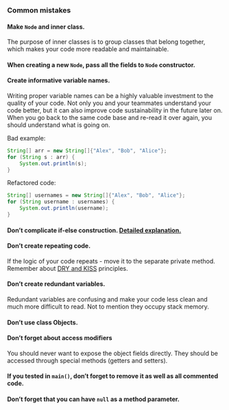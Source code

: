 ### Common mistakes

#### Make `Node` and inner class.
The purpose of inner classes is to group classes that belong together, which makes your code more readable and maintainable.
#### When creating a new `Node`, pass all the fields to `Node` constructor.
#### Create informative variable names.
Writing proper variable names can be a highly valuable investment to the quality of your code. 
Not only you and your teammates understand your code better, but it can also improve code sustainability in the future later on. 
When you go back to the same code base and re-read it over again, you should understand what is going on.

Bad example:
```java
String[] arr = new String[]{"Alex", "Bob", "Alice"};
for (String s : arr) {
    System.out.println(s);
}
```
Refactored code:
```java
String[] usernames = new String[]{"Alex", "Bob", "Alice"};
for (String username : usernames) {
    System.out.println(username);
}
```
#### Don’t complicate if-else construction. [Detailed explanation.](https://www.youtube.com/watch?v=P-UmyrbGjwE&list=PL7FuXFaDeEX1smwnp-9ri8DBpgdo7Msu2)
#### Don’t create repeating code.
If the logic of your code repeats - move it to the separate private method. 
Remember about [DRY and KISS](https://dzone.com/articles/software-design-principles-dry-and-kiss) principles.
#### Don’t create redundant variables.
Redundant variables are confusing and make your code less clean and much more difficult to read. Not to mention they occupy stack memory.
#### Don’t use class Objects.
#### Don’t forget about access modifiers
You should never want to expose the object fields directly. They should be accessed through special methods (getters and setters).
#### If you tested in `main()`, don’t forget to remove it as well as all commented code.
#### Don’t forget that you can have `null` as a method parameter.
